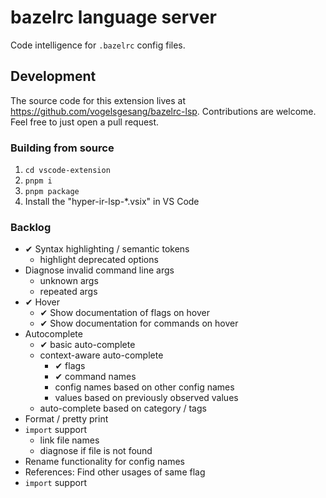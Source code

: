 # bazelrc language server

Code intelligence for `.bazelrc` config files.

## Development

The source code for this extension lives at https://github.com/vogelsgesang/bazelrc-lsp.
Contributions are welcome. Feel free to just open a pull request.

### Building from source

1. `cd vscode-extension`
2. `pnpm i`
3. `pnpm package`
4. Install the "hyper-ir-lsp-*.vsix" in VS Code

### Backlog

* ✔ Syntax highlighting / semantic tokens
  * highlight deprecated options
* Diagnose invalid command line args
  * unknown args
  * repeated args
* ✔ Hover
  * ✔ Show documentation of flags on hover
  * ✔ Show documentation for commands on hover
* Autocomplete
  * ✔ basic auto-complete
  * context-aware auto-complete
    * ✔ flags
    * ✔ command names
    * config names based on other config names
    * values based on previously observed values
  * auto-complete based on category / tags
* Format / pretty print
* `import` support
  * link file names
  * diagnose if file is not found
* Rename functionality for config names
* References: Find other usages of same flag
* `import` support
